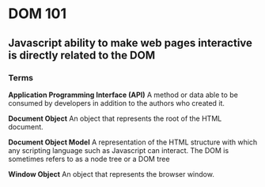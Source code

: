 # DOM 101
## Javascript ability to make web pages interactive is directly related to the DOM

### Terms

**Application Programming Interface (API)**
A method or data able to be consumed by developers in addition to the authors who created it.


**Document Object**
An object that represents the root of the HTML document.


**Document Object Model**
A representation of the HTML structure with which any scripting language such as Javascript can interact. The DOM is sometimes refers to as a node tree or a DOM tree

**Window Object**
An object that represents the browser window.



